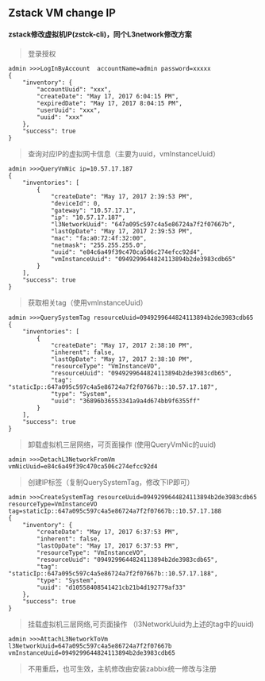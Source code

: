 ## Zstack VM change IP


#### zstack修改虚拟机IP(zstck-cli)，同个L3network修改方案

>登录授权

	admin >>>LogInByAccount  accountName=admin password=xxxxx
	{
	    "inventory": {
	        "accountUuid": "xxx",
	        "createDate": "May 17, 2017 6:04:15 PM",
	        "expiredDate": "May 17, 2017 8:04:15 PM",
	        "userUuid": "xxx",
	        "uuid": "xxx"
	    },
	    "success": true
	}

>查询对应IP的虚拟网卡信息（主要为uuid，vmInstanceUuid）
	
	admin >>>QueryVmNic ip=10.57.17.187
	{
	    "inventories": [
	        {
	            "createDate": "May 17, 2017 2:39:53 PM",
	            "deviceId": 0,
	            "gateway": "10.57.17.1",
	            "ip": "10.57.17.187",
	            "l3NetworkUuid": "647a095c597c4a5e86724a7f2f07667b",
	            "lastOpDate": "May 17, 2017 2:39:53 PM",
	            "mac": "fa:a0:72:4f:32:00",
	            "netmask": "255.255.255.0",
	            "uuid": "e84c6a49f39c470ca506c274efcc92d4",
	            "vmInstanceUuid": "0949299644824113894b2de3983cdb65"
	        }
	    ],
	    "success": true
	}

>获取相关tag（使用vmInstanceUuid）

	admin >>>QuerySystemTag resourceUuid=0949299644824113894b2de3983cdb65
	{
	    "inventories": [
	        {
	            "createDate": "May 17, 2017 2:38:10 PM",
	            "inherent": false,
	            "lastOpDate": "May 17, 2017 2:38:10 PM",
	            "resourceType": "VmInstanceVO",
	            "resourceUuid": "0949299644824113894b2de3983cdb65",
	            "tag": "staticIp::647a095c597c4a5e86724a7f2f07667b::10.57.17.187",
	            "type": "System",
	            "uuid": "36896b36553341a9a4d674bb9f6355ff"
	        }
	    ],
	    "success": true
	}

>卸载虚拟机三层网络，可页面操作 (使用QueryVmNic的uuid)

	admin >>>DetachL3NetworkFromVm vmNicUuid=e84c6a49f39c470ca506c274efcc92d4

>创建IP标签（复制QuerySystemTag，修改下IP即可）

	admin >>>CreateSystemTag resourceUuid=0949299644824113894b2de3983cdb65 resourceType=VmInstanceVO   tag=staticIp::647a095c597c4a5e86724a7f2f07667b::10.57.17.188
	{
	    "inventory": {
	        "createDate": "May 17, 2017 6:37:53 PM",
	        "inherent": false,
	        "lastOpDate": "May 17, 2017 6:37:53 PM",
	        "resourceType": "VmInstanceVO",
	        "resourceUuid": "0949299644824113894b2de3983cdb65",
	        "tag": "staticIp::647a095c597c4a5e86724a7f2f07667b::10.57.17.188",
	        "type": "System",
	        "uuid": "d10558408541421cb21b4d192779af33"
	    },
	    "success": true
	}

>挂载虚拟机三层网络,可页面操作 （l3NetworkUuid为上述的tag中的uuid)

	admin >>>AttachL3NetworkToVm l3NetworkUuid=647a095c597c4a5e86724a7f2f07667b  vmInstanceUuid=0949299644824113894b2de3983cdb65
	

>不用重启，也可生效，主机修改由安装zabbix统一修改与注册